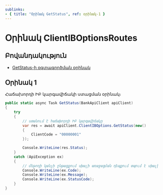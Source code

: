 ```yaml
---
sublinks:
- { title: "Օրինակ GetStatus", ref: օրինակ-1 }
---
```


<div class="version-block" data-product-id="bank" data-version="250626.000, 250929.000" markdown="1">

# Օրինակ ClientIBOptionsRoutes

## Բովանդակություն
- [GetStatus-ի օգտագործման օրինակ](#օրինակ-1)

## Օրինակ 1
Հաճախորդի ԻԲ կարգավիճակի ստացման օրինակ։

```c#
public static async Task GetStatus(BankApiClient apiClient)
{
    try
    {
        // ստանում է հաճախորդի ԻԲ կարգավիճակը
        var res = await apiClient.ClientIBOptions.GetStatus(new()
        {
            ClientCode = "00000001"
        });

        Console.WriteLine(res.Status);
    }
    catch (ApiException ex)
    {
        // մեթոդի կանչի ընթացքում սխալի առաջացման դեպքում տպում է սխալի մանրամասները
        Console.WriteLine(ex.Code);
        Console.WriteLine(ex.Message);
        Console.WriteLine(ex.StatusCode);
    }
}
```

</div>
